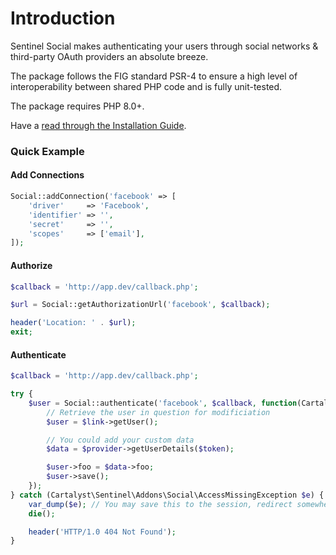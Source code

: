 # Introduction

Sentinel Social makes authenticating your users through social networks & third-party OAuth providers an absolute breeze.

The package follows the FIG standard PSR-4 to ensure a high level of interoperability between shared PHP code and is fully unit-tested.

The package requires PHP 8.0+.

Have a [read through the Installation Guide](#installation).

### Quick Example

#### Add Connections

```php
Social::addConnection('facebook' => [
    'driver'     => 'Facebook',
    'identifier' => '',
    'secret'     => '',
    'scopes'     => ['email'],
]);
```

#### Authorize

```php
$callback = 'http://app.dev/callback.php';

$url = Social::getAuthorizationUrl('facebook', $callback);

header('Location: ' . $url);
exit;
```

#### Authenticate

```php
$callback = 'http://app.dev/callback.php';

try {
    $user = Social::authenticate('facebook', $callback, function(Cartalyst\Sentinel\Addons\Social\Models\LinkInterface $link, $provider, $token, $slug) {
        // Retrieve the user in question for modificiation
        $user = $link->getUser();

        // You could add your custom data
        $data = $provider->getUserDetails($token);

        $user->foo = $data->foo;
        $user->save();
    });
} catch (Cartalyst\Sentinel\Addons\Social\AccessMissingException $e) {
    var_dump($e); // You may save this to the session, redirect somewhere
    die();

    header('HTTP/1.0 404 Not Found');
}
```
